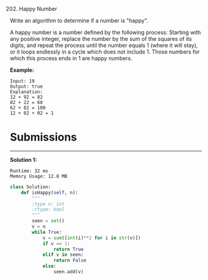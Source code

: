 202. Happy Number

Write an algorithm to determine if a number is "happy".

A happy number is a number defined by the following process: Starting with any positive integer, replace the number by the sum of the squares of its digits, and repeat the process until the number equals 1 (where it will stay), or it loops endlessly in a cycle which does not include 1. Those numbers for which this process ends in 1 are happy numbers.

**Example:** 
```
Input: 19
Output: true
Explanation: 
12 + 92 = 82
82 + 22 = 68
62 + 82 = 100
12 + 02 + 02 = 1
```

# Submissions
---
**Solution 1:**
```
Runtime: 32 ms
Memory Usage: 12.8 MB
```
```python
class Solution:
    def isHappy(self, n):
        """
        :type n: int
        :rtype: bool
        """
        seen = set()
        v = n
        while True:
            v = sum([int(i)**2 for i in str(v)])
            if v == 1:
                return True
            elif v in seen:
                return False
            else:
                seen.add(v)
```